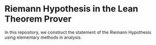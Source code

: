 # Riemann Hypothesis in the Lean Theorem Prover

In this repository, we construct the statement of the Riemann Hypothesis using elementary methods in analysis.
